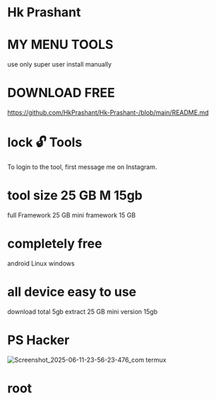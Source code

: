 # Hk Prashant 


# MY MENU TOOLS 

use only super user install manually

# DOWNLOAD FREE 
https://github.com/HkPrashant/Hk-Prashant-/blob/main/README.md
# lock 🔓 Tools 
To login to the tool, first message me on Instagram.
# tool size 25 GB M 15gb
full Framework 25 GB mini framework 15 GB
# completely free
android Linux windows 
# all device easy to use
download total 5gb
extract 25 GB mini version 15gb
# PS Hacker

![Screenshot_2025-06-11-23-56-23-476_com termux](https://github.com/user-attachments/assets/019ed6d9-39cf-4ec0-9e8b-3a8209a9830b)
# root 
